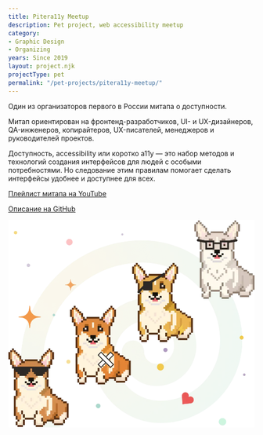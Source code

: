 ```yaml
---
title: Pitera11y Meetup
description: Pet project, web accessibility meetup
category:
- Graphic Design
- Organizing
years: Since 2019
layout: project.njk
projectType: pet
permalink: "/pet-projects/pitera11y-meetup/"
---
```


Один из организаторов первого в России митапа о доступности.

Митап ориентирован на фронтенд-разработчиков, UI- и UX-дизайнеров, QA-инженеров, копирайтеров, UX-писателей, менеджеров и руководителей проектов.

Доступность, accessibility или коротко a11y — это набор методов и технологий создания интерфейсов для людей с особыми потребностями. Но следование этим правилам помогает сделать интерфейсы удобнее и доступнее для всех.

[Плейлист митапа на YouTube](https://www.youtube.com/watch?v=LIi-fRukS1Y&list=PLTdS5E3zupkGg0FoMoWB5FD2tlBrSWUQB&index=7)

[Описание на GitHub](https://github.com/pitercss/a11y_docs)

![Untitled](images/Untitled.png)